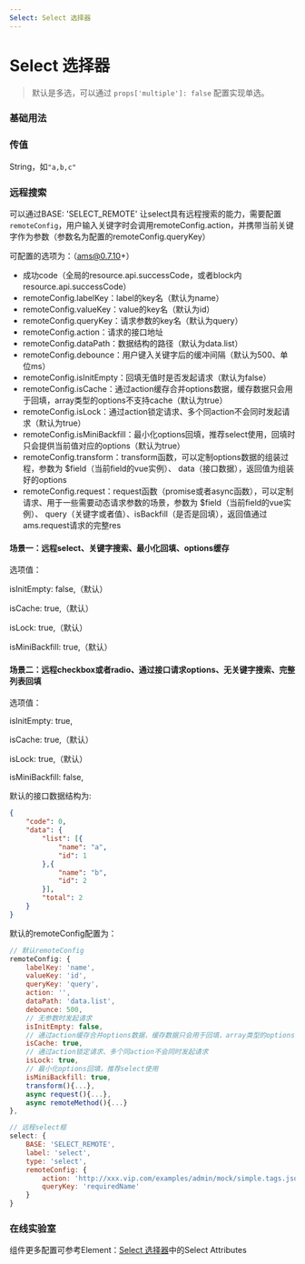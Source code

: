 ```yaml
---
Select: Select 选择器
---
```

# Select 选择器

> 默认是多选，可以通过 `props['multiple']: false` 配置实现单选。

### 基础用法

<ClientOnly>
<field-select-demo blockName="selectField1"/>
</ClientOnly>

### 传值
String，如`"a,b,c"`

### 远程搜索 

可以通过BASE: 'SELECT_REMOTE' 让select具有远程搜索的能力，需要配置 `remoteConfig`，用户输入关键字时会调用remoteConfig.action，并携带当前关键字作为参数（参数名为配置的remoteConfig.queryKey）

可配置的选项为：（ams@0.7.10+）
- 成功code（全局的resource.api.successCode，或者block内resource.api.successCode）
- remoteConfig.labelKey：label的key名（默认为name）
- remoteConfig.valueKey：value的key名（默认为id）
- remoteConfig.queryKey：请求参数的key名（默认为query）
- remoteConfig.action：请求的接口地址
- remoteConfig.dataPath：数据结构的路径（默认为data.list）
- remoteConfig.debounce：用户键入关键字后的缓冲间隔（默认为500、单位ms）
- remoteConfig.isInitEmpty：回填无值时是否发起请求（默认为false）
- remoteConfig.isCache：通过action缓存合并options数据，缓存数据只会用于回填，array类型的options不支持cache（默认为true）
- remoteConfig.isLock：通过action锁定请求、多个同action不会同时发起请求（默认为true）
- remoteConfig.isMiniBackfill：最小化options回填，推荐select使用，回填时只会提供当前值对应的options（默认为true）
- remoteConfig.transform：transform函数，可以定制options数据的组装过程，参数为 $field（当前field的vue实例）、 data（接口数据），返回值为组装好的options
- remoteConfig.request：request函数（promise或者async函数），可以定制请求、用于一些需要动态请求参数的场景，参数为 $field（当前field的vue实例）、 query（关键字或者值）、isBackfill（是否是回填），返回值通过ams.request请求的完整res

#### 场景一：远程select、关键字搜索、最小化回填、options缓存
选项值：

isInitEmpty: false,（默认）

isCache: true,（默认）

isLock: true,（默认）

isMiniBackfill: true,（默认）

#### 场景二：远程checkbox或者radio、通过接口请求options、无关键字搜索、完整列表回填
选项值：

isInitEmpty: true,

isCache: true,（默认）

isLock: true,（默认）

isMiniBackfill: false,

默认的接口数据结构为:
``` json
{
    "code": 0,
    "data": {
        "list": [{
            "name": "a",
            "id": 1
        },{
            "name": "b",
            "id": 2
        }],
        "total": 2
    }
}
```

默认的remoteConfig配置为：

``` js
// 默认remoteConfig
remoteConfig: {
    labelKey: 'name',
    valueKey: 'id',
    queryKey: 'query',
    action: '',
    dataPath: 'data.list',
    debounce: 500,
    // 无参数时发起请求
    isInitEmpty: false,
    // 通过action缓存合并options数据，缓存数据只会用于回填，array类型的options不支持cache
    isCache: true,
    // 通过action锁定请求、多个同action不会同时发起请求
    isLock: true,
    // 最小化options回填，推荐select使用
    isMiniBackfill: true,
    transform(){...},
    async request(){...},
    async remoteMethod(){...}
},
```

``` js
// 远程select框
select: {
    BASE: 'SELECT_REMOTE',
    label: 'select',
    type: 'select',
    remoteConfig: {
        action: 'http://xxx.vip.com/examples/admin/mock/simple.tags.json',
        queryKey: 'requiredName'
    }
}
```


### 在线实验室
<ClientOnly>
<ams-config name="select" type="field"/>
</ClientOnly>

组件更多配置可参考Element：[Select 选择器](http://element-cn.eleme.io/#/zh-CN/component/select)中的Select Attributes
